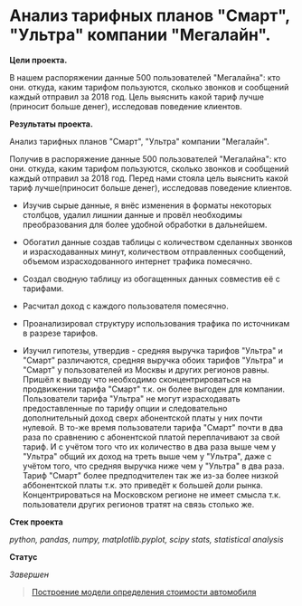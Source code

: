 # Анализ тарифных планов "Смарт", "Ультра" компании "Мегалайн".

**Цели проекта.**

В нашем распоряжении данные 500 пользователей "Мегалайна": кто они. откуда, каким тарифом пользуются, сколько звонков и сообщений каждый отправил за 2018 год.
Цель выяснить какой тариф лучше (приносит больше денег), исследовав поведение клиентов.

**Результаты проекта.**

Анализ тарифных планов "Смарт", "Ультра" компании "Мегалайн".

Получив в распоряжение данные 500 пользователей "Мегалайна": кто они. откуда, каким тарифом пользуются, сколько звонков и сообщений каждый отправил за 2018 год.
Перед нами стояла цель выяснить какой тариф лучше(приносит больше денег), исследовав поведение клиентов.
* Изучив сырые данные, я внёс изменения в форматы некоторых столбцов, удалил лишнии данные и провёл необходимы преобразования для более удобной обработки в дальнейшем.

* Обогатил данные создав таблицы с количеством сделанных звонков и израсходаванных минут, количеством отправленных сообщений, объемом израсходованного интернет трафика помесячно.

* Создал сводную таблицу из обогащенных данных совместив её с тарифами.

* Расчитал доход с каждого пользователя помесячно.

* Проанализировал структуру использования трафика по источникам в разрезе тарифов.

* Изучил гипотезы, утвердив - средняя выручка тарифов "Ультра" и "Смарт" различаются, средняя выручка обоих тарифов "Ультра" и "Смарт" у 
пользователей из Москвы и других регионов равны. Пришёл к выводу что необходимо сконцентрироваться на продвижении тарифа "Смарт" т.к. он более
выгоден для компании. Пользователи тарифа "Ультра" не могут израсходавать предоставленные по тарифу опции и следовательно дополнительный доход
сверх абонентской платы у них почти нулевой. В то-же время пользователи тарифа "Смарт" почти в два раза по сравнению с абонентской платой переплачивают
за свой тариф. И с учётом того что их количество в два раза выше чем у "Ультра" общий их доход на треть выше чем у "Ультра", даже с учётом того, что средняя выручка
ниже чем у "Ультра" в два раза. Тариф "Смарт" более предподчителен так же из-за более низкой аббонентской платы т.к. это приведёт к большей доли рынка. 
Концентрироваться на Московском регионе не имеет смысла т.к. пользователи других регионов тратят на связь столько же.

**Стек проекта**

_python, pandas, numpy, matplotlib.pyplot, scipy stats, statistical analysis_

**Статус**

_Завершен_

> [Построение модели определения стоимости автомобиля](https://github.com/Mikhail-9/yandex_projects_praktimum/blob/master/tariff_data_analyst/tariff_data_analyst.ipynb)
